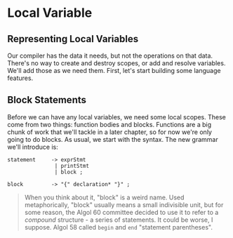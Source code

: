 # Local Variable

## Representing Local Variables

Our compiler has the data it needs, but not the operations on that data. There's no way to create and destroy scopes, 
or add and resolve variables. We'll add those as we need them. First, let's start building some language features.

## Block Statements

Before we can have any local variables, we need some local scopes. These come from two things: function bodies and 
blocks. Functions are a big chunk of work that we'll tackle in a later chapter, so for now we're only going to do 
blocks. As usual, we start with the syntax. The new grammar we'll introduce is:
```shell
statement     -> exprStmt
               | printStmt
               | block ;
               
block         -> "{" declaration* "}" ;             
```
> When you think about it, "block" is a weird name. Used metaphorically, "block" usually means a small indivisible unit,
> but for some reason, the Algol 60 committee decided to use it to refer to a *compound* structure - a series of 
> statements. It could be worse, I suppose. Algol 58 called `begin` and `end` "statement parentheses".

